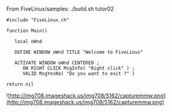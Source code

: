 From FiveLinux/samples: ./build.sh tutor02

```
#include "FiveLinux.ch"

function Main()

   local oWnd
   
   DEFINE WINDOW oWnd TITLE "Welcome to FiveLinux"

   ACTIVATE WINDOW oWnd CENTERED ;
      ON RIGHT CLICK MsgInfo( "Right click" ) ; 
      VALID MsgYesNo( "Do you want to exit ?" ) 

return nil 
```

![http://img708.imageshack.us/img708/5162/capturemmw.png](http://img708.imageshack.us/img708/5162/capturemmw.png)
